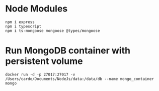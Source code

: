 # Node Modules

```
npm i express
npm i typescript
npm i ts-mongoose mongoose @types/mongoose
```

# Run MongoDB container with persistent volume

```
docker run -d -p 27017:27017 -v /Users/cardo/Documents/NodeJs/data:/data/db --name mongo_container mongo
```
